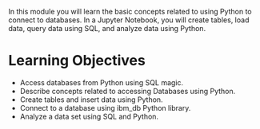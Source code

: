 In this module you will learn the basic concepts related to using Python to connect to databases. In a Jupyter Notebook, you will create tables, load data, query data using SQL, and analyze data using Python.
# Learning Objectives
- Access databases from Python using SQL magic.
- Describe concepts related to accessing Databases using Python.
- Create tables and insert data using Python.
- Connect to a database using ibm_db Python library.
- Analyze a data set using SQL and Python.

